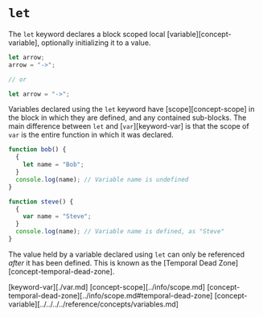 # `let`

The `let` keyword declares a block scoped local [variable][concept-variable], optionally initializing it to a value.
```javascript
let arrow;
arrow = "->";

// or

let arrow = "->";
```

Variables declared using the `let` keyword have [scope][concept-scope] in the block in which they are defined, and any contained sub-blocks. The main difference between `let` and [`var`][keyword-var] is that the scope of `var` is the entire function in which it was declared.
```javascript
function bob() {
  {
    let name = "Bob";
  }
  console.log(name); // Variable name is undefined
}
```

```javascript
function steve() {
  {
    var name = "Steve";
  }
  console.log(name); // Variable name is defined, as "Steve"
}
```

The value held by a variable declared using `let` can only be referenced *after* it has been defined. This is known as the [Temporal Dead Zone][concept-temporal-dead-zone].

[keyword-var][./var.md]
[concept-scope][../info/scope.md]
[concept-temporal-dead-zone][../info/scope.md#temporal-dead-zone]
[concept-variable][../../../../reference/concepts/variables.md]

